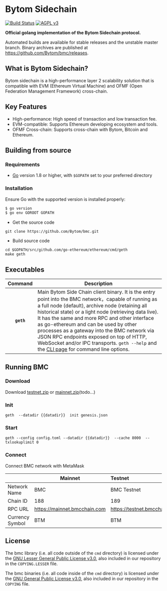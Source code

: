 Bytom Sidechain
======

[![Build Status](https://travis-ci.org/Bytom/bytom.svg)](https://travis-ci.org/Bytom/bytom) [![AGPL v3](https://img.shields.io/badge/license-AGPL%20v3-brightgreen.svg)](./LICENSE)

**Official golang implementation of the Bytom Sidechain protocol.**

Automated builds are available for stable releases and the unstable master branch. Binary archives are published
at https://github.com/Bytom/bmc/releases.

## What is Bytom Sidechain?

Bytom sidechain is a high-performance layer 2 scalability solution that is compatible with EVM (Ethereum Virtual
Machine) and OFMF (Open Federation Management Framework) cross-chain.

## Key Features

- High-performance: High speed of transaction and low transaction fee.
- EVM-compatible: Supports Ethereum developing ecosystem and tools.
- OFMF Cross-chain: Supports cross-chain with Bytom, Bitcoin and Ethereum.

## Building from source

### Requirements

- [Go](https://golang.org/doc/install) version 1.8 or higher, with `$GOPATH` set to your preferred directory

### Installation

Ensure Go with the supported version is installed properly:

```bash
$ go version
$ go env GOROOT GOPATH
```

- Get the source code

```shell
git clone https://github.com/Bytom/bmc.git
```

- Build source code

```shell
cd $GOPATH/src/github.com/go-ethereum/ethereum/cmd/geth 
make geth 
```

## Executables

|  Command   | Description                                                  |
| :--------: | ------------------------------------------------------------ |
| **`geth`** | Main Bytom Side Chain client binary. It is the entry point into the BMC network，capable of running as a full node (default), archive node (retaining all historical state) or a light node (retrieving data live). It has the same and more RPC and other interface as go-ethereum and can be used by other processes as a gateway into the BMC network via JSON RPC endpoints exposed on top of HTTP, WebSocket and/or IPC transports. `geth --help` and the [CLI page](https://geth.ethereum.org/docs/interface/command-line-options) for command line options. |

## Running BMC  
### Download  
Download [testnet.zip](https://github.com/Bytom/bmc/releases/download/v.1.0.0/testnet.zip) or [mainnet.zip]()(todo...)
### Init
```shell
geth  --datadir {{datadir}}  init genesis.json
```
### Start
```shell
geth --config config.toml --datadir {{datadir}}  --cache 8000  --txlookuplimit 0
```
### Connect
Connect BMC network with MetaMask

|                 | Mainnet                      | Testnet                      | 
|:----------------|------------------------------|:-----------------------------|
| Network Name    | BMC                          | BMC Testnet                  |
| Chain ID        | 188                          | 189                          |
| RPC URL         | https://mainnet.bmcchain.com | https://testnet.bmcchain.com |
| Currency Symbol | BTM                          | BTM                          |

## License

The bmc library (i.e. all code outside of the `cmd` directory) is licensed under the
[GNU Lesser General Public License v3.0](https://www.gnu.org/licenses/lgpl-3.0.en.html),
also included in our repository in the `COPYING.LESSER` file.

The bmc binaries (i.e. all code inside of the `cmd` directory) is licensed under the
[GNU General Public License v3.0](https://www.gnu.org/licenses/gpl-3.0.en.html), also
included in our repository in the `COPYING` file.

